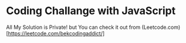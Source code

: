 # Coding Challange with JavaScript
All My Solution is Private!
but You can check it out from (Leetcode.com)[https://leetcode.com/bekcodingaddict/]
